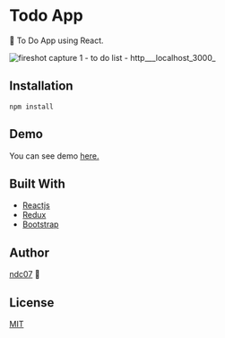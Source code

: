 # Todo App

📝 To Do App using React.

![fireshot capture 1 - to do list - http___localhost_3000_](https://user-images.githubusercontent.com/34389409/45586611-591f8800-b924-11e8-9355-42f977b12e6d.png)

## Installation

```
npm install
```

## Demo

You can see demo [here.](https://todolist-ndc07.firebaseapp.com/)

## Built With

* [Reactjs](https://reactjs.org/docs/getting-started.html)
* [Redux](https://redux.js.org/)
* [Bootstrap](http://getbootstrap.com/docs/4.1/getting-started/introduction/)

## Author

[ndc07](https://github.com/ndc07) 💎

## License

[MIT](https://github.com/ndc07/to-do-list/blob/master/LICENSE)